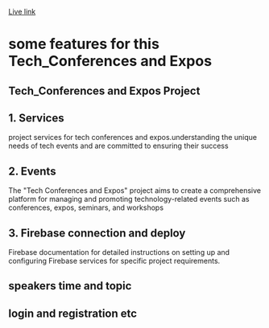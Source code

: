[Live link](https://tech-conferences-and-expos.web.app)


# some  features for this Tech_Conferences and Expos

## Tech_Conferences and Expos Project

## 1. Services
 project services for tech conferences and expos.understanding the unique needs of tech events and are committed to ensuring their success

## 2. Events
The "Tech Conferences and Expos" project aims to create a comprehensive platform for managing and promoting technology-related events such as conferences, expos, seminars, and workshops
## 3. Firebase connection and deploy
Firebase documentation for detailed instructions on setting up and configuring Firebase services for  specific project requirements.

## speakers time and topic 
## login and registration etc 


